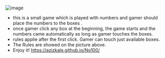 ![image](https://drive.google.com/uc?export=view&id=1Yv-eVPJcwMVefHGBAHe2GALttzTdKcEU)

- this is a small game which is played with numbers and  gamer should place the numbers to the boxes .
- once gamer click any box at the beginning, the game starts and  the numbers came automatically as long as gamer touches the boxes.
-  rules applie after the first click. Gamer can touch just available boxes.
- The Rules are showed on the picture above.
- Enjoy it!
https://azizkale.github.io/No100/
